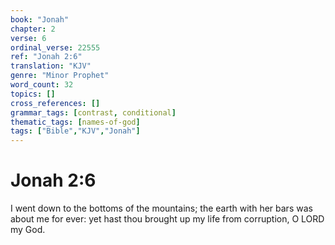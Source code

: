 ```yaml
---
book: "Jonah"
chapter: 2
verse: 6
ordinal_verse: 22555
ref: "Jonah 2:6"
translation: "KJV"
genre: "Minor Prophet"
word_count: 32
topics: []
cross_references: []
grammar_tags: [contrast, conditional]
thematic_tags: [names-of-god]
tags: ["Bible","KJV","Jonah"]
---
```


# Jonah 2:6

I went down to the bottoms of the mountains; the earth with her bars was about me for ever: yet hast thou brought up my life from corruption, O LORD my God.
